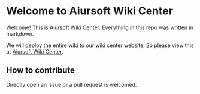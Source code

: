 # Welcome to Aiursoft Wiki Center

Welcome! This is Aiursoft Wiki Center. Everything in this repo was written in markdown.

We will deploy the entire wiki to our wiki center website. So please view this at [Aiursoft Wiki Center](https://wiki.aiursoft.com).

## How to contribute

Directly open an issue or a pull request is welcomed.
